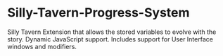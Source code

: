 # Silly-Tavern-Progress-System
Silly Tavern Extension that allows the stored variables to evolve with the story. Dynamic JavaScript support. Includes support for User Interface windows and modifiers. 
